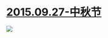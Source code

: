  # [2015.09.27-中秋节](http://www.bilibili.com/topic/841.html )
![](https://bilicoverimg.github.io/2015/2015.09.27-中秋节.jpg )

